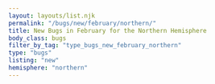 ```yaml
---
layout: layouts/list.njk
permalink: "/bugs/new/february/northern/"
title: New Bugs in February for the Northern Hemisphere
body_class: bugs
filter_by_tag: "type_bugs_new_february_northern"
type: "bugs"
listing: "new"
hemisphere: "northern"
---
```

